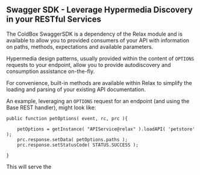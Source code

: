 ## Swagger SDK - Leverage Hypermedia Discovery in your RESTful Services

The ColdBox SwaggerSDK is a dependency of the Relax module and is available to allow you to provided consumers of your API with information on paths, methods, expectations and available parameters.

Hypermedia design patterns, usually provided within the content of `OPTIONS` requests to your endpoint, allow you to provide autodiscovery and consumption assistance on-the-fly.

For convenience, built-in methods are available within Relax to simplify the loading and parsing of your existing API documentation.

An example, leveraging an `OPTIONS` request for an endpoint (and using the Base REST handler), might look like:

```
public function petOptions( event, rc, prc ){
    
    petOptions = getInstance( "APIService@relax" ).loadAPI( 'petstore' );
    prc.response.setData( petOptions.paths );
    prc.response.setStatusCode( STATUS.SUCCESS );

}
```

This will serve the 
